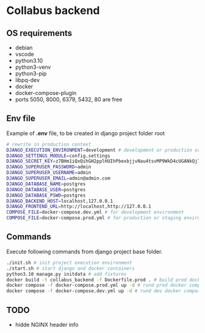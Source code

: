 # Collabus backend

## OS requirements

- debian
- vscode
- python3.10
- python3-venv
- python3-pip
- libpq-dev
- docker
- docker-compose-plugin
- ports 5050, 8000, 6379, 5432, 80 are free

## Env file

Example of **.env** file, to be created in django project folder root

```bash
# rewrite in production context
DJANGO_EXECUTION_ENVIRONMENT=development # development or production or staging
DJANGO_SETTINGS_MODULE=config.settings
DJANGO_SECRET_KEY=z7BHm1iQxQihGH2pplHUIhPbexbjjvNau4tsvMP9WkD4cUGANkQj76aOS1nn
DJANGO_SUPERUSER_PASSWORD=admin
DJANGO_SUPERUSER_USERNAME=admin
DJANGO_SUPERUSER_EMAIL=admin@admin.com
DJANGO_DATABASE_NAME=postgres
DJANGO_DATABASE_USER=postgres
DJANGO_DATABASE_PSWD=postgres
DJANGO_BACKEND_HOST=localhost,127.0.0.1
DJANGO_FRONTEND_URL=http://localhost,http://127.0.0.1
COMPOSE_FILE=docker-compose.dev.yml # for development environment
COMPOSE_FILE=docker-compose.prod.yml # for production or staging environment
```

## Commands

Execute following commands from django project base folder.

```bash 
./init.sh # init project execution environment
./start.sh # start django and docker containers
python3.10 manage.py initdata # add fixtures
docker build -t collabus_backend -f Dockerfile.prod . # build prod docker image
docker compose -f docker-compose.prod.yml up -d # rund prod docker compose stack
docker compose -f docker-compose.dev.yml up -d # rund dev docker compose stack
```

## TODO

- hidde NGINX header info
